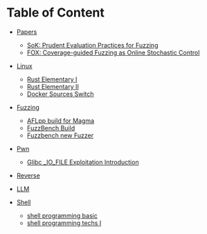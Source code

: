 # Table of Content

<!-- * [Cover](README.md)
* [About The Author](About.md)
* [Acknowledgements](Acknowledgements.md)
* [Introduction](Introduction.md) -->
<!-- * [Table of Content](SUMMARY.md) -->

<!-- relative path must be without ./ prefix or will occur bugs -->
* [Papers](papers/index.md)
  * [SoK: Prudent Evaluation Practices for Fuzzing](papers/SoK_Prudent_Evaluation_Practices_for_Fuzzing.md)
  * [FOX: Coverage-guided Fuzzing as Online Stochastic Control](papers/FOX.md)

* [Linux](linux/index.md)
  <!-- * [Kernel I](linux/kernel_I.md) -->
  * [Rust Elementary I](linux/rust_elementary_I.md)
  * [Rust Elementary II](linux/rust_elementary_II.md)
  * [Docker Sources Switch](linux/docker_sources_switch.md)


* [Fuzzing](fuzzing/index.md)
  * [AFLpp build for Magma](fuzzing/AFLpp_build_on_Magma.md)
  * [FuzzBench Build](fuzzing/fuzzbench_build.md)
  <!-- * [Magma new Fuzzer](fuzzing/magma_new_fuzzer.md) -->
  * [Fuzzbench new Fuzzer](fuzzing/fuzzbench_new_fuzzer.md)
  


* [Pwn](pwn/index.md)
  * [Glibc _IO_FILE Exploitation Introduction](pwn/glibc_IO_FILE_exploitation.md)


* [Reverse](reverse/index.md)


* [LLM](LLM/index.md)
  <!-- * [Reproduction of KAG](LLM/Reproduction_KAG.md) -->


* [Shell](shell/index.md)
  * [shell programming basic](shell/shell_programming_basic.md)
  * [shell programming techs I](shell/shell_programming_techs_I.md)


<!-- no need to use details tag to trigger toggle function -->
<!-- * <details>
    <summary><a href="shell/index.md">Shell</a></summary>
    * [Shell Programming Basic](shell/shell_programming_basic.md)
    * [Shell Programming Techs I](shell/shell_programming_techs_I.md)
</details> -->